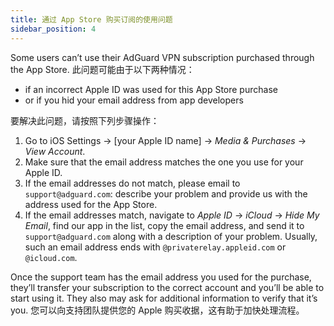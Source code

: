 ```yaml
---
title: 通过 App Store 购买订阅的使用问题
sidebar_position: 4
---
```


Some users can’t use their AdGuard VPN subscription purchased through the App Store. 此问题可能由于以下两种情况：

- if an incorrect Apple ID was used for this App Store purchase
- or if you hid your email address from app developers

要解决此问题，请按照下列步骤操作：

1. Go to iOS Settings → [your Apple ID name] → *Media & Purchases* → *View Account*.
1. Make sure that the email address matches the one you use for your Apple ID.
1. If the email addresses do not match, please email to `support@adguard.com`: describe your problem and provide us with the address used for the App Store.
1. If the email addresses match, navigate to *Apple ID* → *iCloud* → *Hide My Email*, find our app in the list, copy the email address, and send it to `support@adguard.com` along with a description of your problem. Usually, such an email address ends with `@privaterelay.appleid.com` or `@icloud.com`.

Once the support team has the email address you used for the purchase, they’ll transfer your subscription to the correct account and you’ll be able to start using it. They also may ask for additional information to verify that it’s you. 您可以向支持团队提供您的 Apple 购买收据，这有助于加快处理流程。
